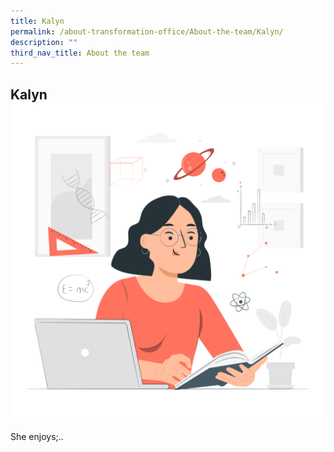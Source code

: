 ```yaml
---
title: Kalyn
permalink: /about-transformation-office/About-the-team/Kalyn/
description: ""
third_nav_title: About the team
---
```

## Kalyn ![](/images/Learning-pana.png)
She enjoys;.. 
